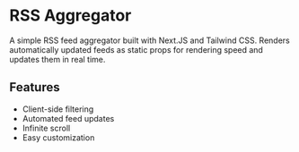 # RSS Aggregator

A simple RSS feed aggregator built with Next.JS and Tailwind CSS.
Renders automatically updated feeds as static props for rendering speed and updates them in real time.

## Features

- Client-side filtering
- Automated feed updates
- Infinite scroll
- Easy customization